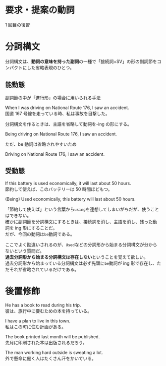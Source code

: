 # 要求・提案の動詞

1 回目の復習

# 分詞構文

分詞構文は、**動詞の意味を持った副詞**の一種で「接続詞+SV」の形の副詞節をコンパクトにした省略表現のひとつ。

## 能動態

副詞節の中が「進行形」の場合に用いられる手法

When I was driving on National Route 176, I saw an accident.  
国道 167 号線を走っている時、私は事故を目撃した。

分詞構文を作るときは、主語を省略して動詞を-ing の形にする。

Being driving on National Route 176, I saw an accident.

ただ、be 動詞は省略されやすいため

Driving on National Route 176, I saw an accident.

## 受動態

If this battery is used economically, it will last about 50 hours.  
節約して使えば、このバッテリーは 50 時間ほどもつ。

(Being) Used economically, this battery will last about 50 hours.

「節約して使えば」という言葉から`using`を連想してしまいがちだが、使うことはできない。  
確かに副詞節を分詞構文にするときは、接続詞を消し、主語を消し、残った動詞を ing 形にすることだ。  
だが、今回の動詞は`be`動詞である。

ここでよく勘違いされるのが、`Used`などの分詞形から始まる分詞構文が分からないという質問だ。  
**過去分詞形から始まる分詞構文は存在しない**ということを覚えて欲しい。  
過去分詞形から始まっている分詞構文は必ず先頭に`be`動詞が ing 形で存在し、ただそれが省略されているだけである。

# 後置修飾

He has a book to read during his trip.  
彼は、旅行中に要むための本を持っている。

I have a plan to live in this town.  
私はこの町に住む計画がある。

The book printed last month will be published.  
先月に印刷された本は出版されるだろう。

The man working hard outside is sweating a lot.  
外で懸命に働く人はたくさん汗をかいている。
